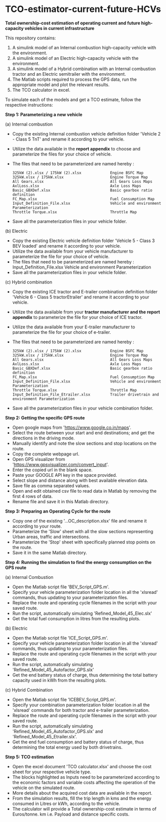# TCO-estimator-current-future-HCVs
**Total ownership-cost estimation of operating current and future high-capacity vehicles in current infrastructure**

This repository contains:
1. A simulink model of an Internal combustion high-capacity vehicle with the environment.
2. A simulink model of an Electric high-capacity vehicle with the environment.
3. A simulink model of a Hybrid combination with an Internal combustion tractor and an Electric semitrailer with the environment.
4. The Matlab scripts required to process the GPS data, run the appropriate model and plot the relevant results.
5. The TCO calculator in excel.


To simulate each of the models and get a TCO estimate, follow the respective instructions:

**Step 1: Parameterizing a new vehicle**

(a) Internal combustion
- Copy the existing Internal combustion vehicle definition folder 'Vehicle 2 - Class 5 TnT' and rename it according to your vehicle.
- Utilize the data available in the **report appendix** to choose and parameterize the files for your choice of vehicle.
- The files that need to be parameterized are named hereby : 

      325kW (2).xlsx / 175kW (2).xlsx             Engine BSFC Map
      325kW.xlsx / 175kW.xlsx                     Engine Torque Map
      All Gears.xlsx                              All Gears Loss Maps
      AxlLoss.xlsx                                Axle Loss Maps
      Basic_GBXDef.xlsx                           Basic gearbox ratio definition
      FC_Map.xlsx                                 Fuel Consumption Map
      Input_Definition_File.xlsx                  Vehicle and environment Parameterization
      Throttle Torque.xlsx                        Throttle Map
      
- Save all the parameterization files in your vehicle folder.

(b) Electric
- Copy the existing Electric vehicle definition folder 'Vehicle 5 - Class 3 BEV loaded' and rename it according to your vehicle.
- Utilize the data available from your vehicle manufacturer to parameterize the file for your choice of vehicle.
- The files that need to be parameterized are named hereby : 
      Input_Definition_File.xlsx                  Vehicle and environment Parameterization
- Save all the parameterization files in your vehicle folder.

(c) Hybrid combination
- Copy the existing ICE tractor and E-trailer combination definition folder 'Vehicle 6 - Class 5 tractorEtrailer' and rename it according to your vehicle.
- Utilize the data available from your **tractor manufacturer and the report appendix** to parameterize the file for your choice of ICE tractor.
- Utilize the data available from your E-trailer manufacturer to parameterize the file for your choice of e-trailer.
- The files that need to be parameterized are named hereby : 

      325kW (2).xlsx / 175kW (2).xlsx             Engine BSFC Map
      325kW.xlsx / 175kW.xlsx                     Engine Torque Map
      All Gears.xlsx                              All Gears Loss Maps
      AxlLoss.xlsx                                Axle Loss Maps
      Basic_GBXDef.xlsx                           Basic gearbox ratio definition
      FC_Map.xlsx                                 Fuel Consumption Map
      Input_Definition_File.xlsx                  Vehicle and environment Parameterization
      Throttle Torque.xlsx                        Throttle Map
      Input_Definition_File_Etrailer.xlsx         Trailer drivetrain and environment Parameterization
      
- Save all the parameterization files in your vehicle combination folder.


**Step 2: Getting the specific GPS route**

- Open google maps from 'https://www.google.co.in/maps'.
- Select the route between your start and end destinations; and get the directions in the driving mode.
- Manually identify and note the slow sections and stop locations on the route.
- Copy the complete webpage url.
- Open GPS visualizer from 'https://www.gpsvisualizer.com/convert_input'.
- Enter the copied url in the blank space.
- Paste your GOOGLE API key in the space provided.
- Select slope and distance along with best available elevation data.
- Save file as comma separated values.
- Open and edit obtained csv file to read data in Matlab by removing the first 4 rows of data.
- Rename file and save it in this Matlab directory.


**Step 3: Preparing an Operating Cycle for the route**

- Copy one of the existing '...OC_description.xlsx' file and rename it according to your route.
- Parameterize the 'Slow' sheet with all the slow sections representing Urban areas, traffic and intersections.
- Parameterize the 'Stop' sheet with specifically planned stop points on the route.
- Save it in the same Matlab directory.


**Step 4: Running the simulation to find the energy consumption on the GPS route**

(a) Internal Combustion
- Open the Matlab script file 'BEV_Script_GPS.m'.
- Specify your vehicle parameterization folder location in all the 'xlsread' commands, thus updating to your parameterization files.
- Replace the route and operating cycle filenames in the script with your saved route.
- Run the script, automatically simulating 'Refined_Model_45_Elec.slx'
- Get the total fuel consumption in litres from the resulting plots.

(b) Electric
- Open the Matlab script file 'ICE_Script_GPS.m'.
- Specify your vehicle parameterization folder location in all the 'xlsread' commands, thus updating to your parameterization files.
- Replace the route and operating cycle filenames in the script with your saved route.
- Run the script, automatically simulating 'Refined_Model_45_Autofactor_GPS.slx'
- Get the end battery status of charge, thus determining the total battery capacity used in kWh from the resulting plots.

(c) Hybrid Combination
- Open the Matlab script file 'ICEBEV_Script_GPS.m'.
- Specify your combination parameterization folder location in all the 'xlsread' commands for both tractor and e-trailer parameterization.
- Replace the route and operating cycle filenames in the script with your saved route.
- Run the script, automatically simulating 'Refined_Model_45_Autofactor_GPS.slx' and 'Refined_Model_45_Etrailer.slx'.
- Get the end fuel consumption and battery status of charge, thus determining the total energy used by both drivetrains.

**Step 5: TCO estimation**

- Open the excel document 'TCO calculator.xlsx' and choose the cost sheet for your respective vehicle type.
- The blocks highlighted as Inputs need to be parameterized according to the economic factors and variable costs affecting the operation of the vehicle on the simulated route.
- More details about the acquired cost data are available in the report.
- From the simulation results, fill the trip length in kms and the energy consumed in Litres or kWh, according to the vehicle.
- The calculator will provide a Total ownership-cost estimate in terms of Euros/tonne. km i.e. Payload and distance specific costs.


